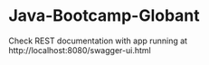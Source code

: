 # Java-Bootcamp-Globant

Check REST documentation with app running at http://localhost:8080/swagger-ui.html
